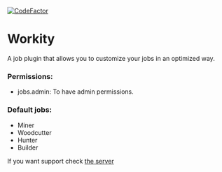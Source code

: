 [![CodeFactor](https://www.codefactor.io/repository/github/devblook/workity/badge)](https://www.codefactor.io/repository/github/devblook/workity)

# Workity

A job plugin that allows you to customize your jobs in an optimized way.

### Permissions:
- jobs.admin: To have admin permissions.

### Default jobs:
- Miner
- Woodcutter
- Hunter
- Builder

If you want support check [the server]( https://discord.devblook.team/)

